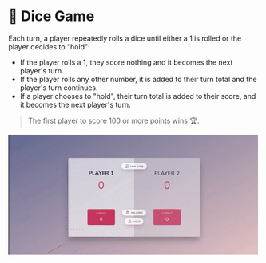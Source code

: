 # 🎲 Dice Game

Each turn, a player repeatedly rolls a dice until either a 1 is rolled or the player decides to "hold":

- If the player rolls a 1, they score nothing and it becomes the next player's turn.
- If the player rolls any other number, it is added to their turn total and the player's turn continues.
- If a player chooses to "hold", their turn total is added to their score, and it becomes the next player's turn.
> The first player to score 100 or more points wins 🏆.

<img src="https://github.com/imohamadnashaat/dice-game/blob/main/img/howItWorks.gif" />
